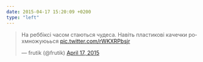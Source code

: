 ```yaml
---
date: 2015-04-17 15:20:09 +0200
type: "left"
---
```

<blockquote class="twitter-tweet" data-lang="en"><p lang="uk" dir="ltr">На реббіксі часом стаються чудеса. Навіть пластикові качечки рохмножуюьься <a href="http://t.co/rWKXRPbsjr">pic.twitter.com/rWKXRPbsjr</a></p>&mdash; frutik (@frutik) <a href="https://twitter.com/frutik/status/588962204319383552">April 17, 2015</a></blockquote>
<script async src="//platform.twitter.com/widgets.js" charset="utf-8"></script>
